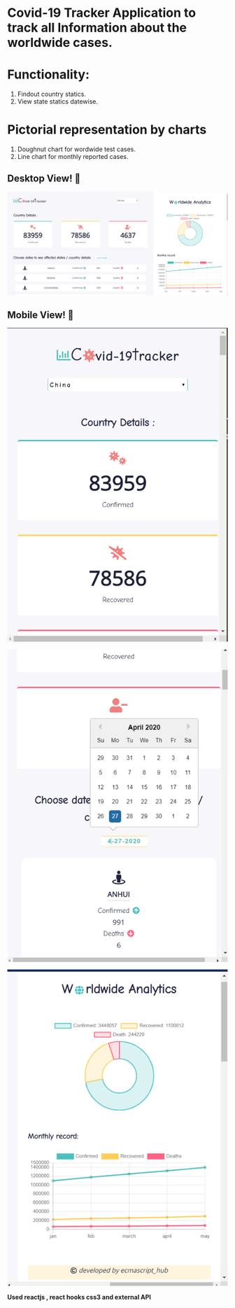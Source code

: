 # Covid-19 Tracker Application to track all Information about the worldwide cases.

# Functionality:

1. Findout country statics.
2. View state statics datewise.

# Pictorial representation by charts

1. Doughnut chart for wordwide test cases.
2. Line chart for monthly reported cases.

## Desktop View! 👋

![Design preview for the Covid-19 Tracker landing page with alternating feature blocks coding challenge](./designs/desktop.png)

## Mobile View! 👋

![Design preview for the Covid-19 Tracker landing page with alternating feature blocks coding challenge](./designs/mobile1.png)

![Design preview for the Covid-19 Tracker landing page with alternating feature blocks coding challenge](./designs/mobile2.png)

![Design preview for the Covid-19 Tracker landing page with alternating feature blocks coding challenge](./designs/mobile3.png)

**Used reactjs , react hooks css3 and external API**
